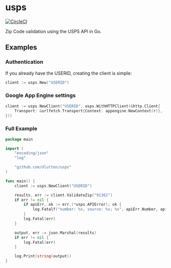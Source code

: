 # usps
[![CircleCI](https://circleci.com/gh/dlutton/usps.svg?style=svg)](https://circleci.com/gh/dlutton/usps)

Zip Code validation using the USPS API in Go.

## Examples

### Authentication

If you already have the USERID, creating the client is simple:

```go
client := usps.New("USERID")
```

### Google App Engine settings

````go
client := usps.NewClient("USERID", usps.WithHTTPClient(&http.Client{
	Transport: &urlfetch.Transport{Context: appengine.NewContext(r)},
}))
````

### Full Example

```go
package main

import (
	"encoding/json"
	"log"

	"github.com/dlutton/usps"
)

func main() {
	client := usps.NewClient("USERID")

	results, err := client.ValidateZip("91362")
	if err != nil {
		if apiErr, ok := err.(*usps.APIError); ok {
			log.Fatalf("number: %s, source: %s; %s", apiErr.Number, apiErr.Source, apiErr.Description)
		}
		log.Fatal(err)
	}

	output, err := json.Marshal(results)
	if err != nil {
		log.Fatal(err)
	}

	log.Print(string(output))
}
```
